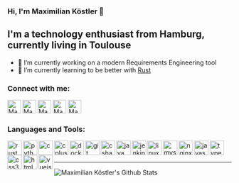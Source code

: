 ### Hi, I'm Maximilian Köstler 👋

## I'm a technology enthusiast from Hamburg, currently living in Toulouse
- 🔭 I’m currently working on a modern Requirements Engineering tool
- 🌱 I’m currently learning to be better with [Rust](https://www.rust-lang.org/)

### Connect with me:
[<img alt="Maximilian Köstler | LinkedIn" width="30px" src="https://cdn.jsdelivr.net/npm/simple-icons@3.0.1/icons/linkedin.svg" />][linkedin]
[<img alt="Maximilian Köstler | Xing" width="30px" src="https://cdn.jsdelivr.net/npm/simple-icons@3.0.1/icons/xing.svg" />][xing]
[<img alt="Maximilian Köstler | stackoverflow" width="30px" src="https://cdn.jsdelivr.net/npm/simple-icons@3.0.1/icons/stackoverflow.svg" />][stackoverflow]
[<img alt="Maximilian Köstler | facebook" width="30px" src="https://cdn.jsdelivr.net/npm/simple-icons@3.0.1/icons/facebook.svg" />][facebook]
[<img alt="Maximilian Köstler | twitter" width="30px" src="https://cdn.jsdelivr.net/npm/simple-icons@v3/icons/twitter.svg" />][twitter]
<br />

### Languages and Tools:

<img align="left" src="https://devicons.github.io/devicon/devicon.git/icons/rust/rust-plain.svg" alt="rust" width="32" height="32"/>
<img align="left" src="https://devicons.github.io/devicon/devicon.git/icons/python/python-original.svg" alt="python" width="32" height="32"/>
<img align="left" src="https://devicons.github.io/devicon/devicon.git/icons/c/c-original.svg" alt="c" width="32" height="32"/>
<img align="left" src="https://devicons.github.io/devicon/devicon.git/icons/cplusplus/cplusplus-original.svg" alt="cplusplus" width="32" height="32"/>
<img align="left" src="https://devicons.github.io/devicon/devicon.git/icons/docker/docker-original-wordmark.svg" alt="docker" width="32" height="32"/>
<img align="left" src="https://www.vectorlogo.zone/logos/git-scm/git-scm-icon.svg" alt="git" width="32" height="32"/>
<img align="left" src="https://devicons.github.io/devicon/devicon.git/icons/csharp/csharp-original.svg" alt="csharp" width="32" height="32"/>
<img align="left" src="https://devicons.github.io/devicon/devicon.git/icons/java/java-original-wordmark.svg" alt="java" width="32" height="32"/>
<img align="left" src="https://www.vectorlogo.zone/logos/jenkins/jenkins-icon.svg" alt="jenkins" width="32" height="32"/>
<img align="left" src="https://devicons.github.io/devicon/devicon.git/icons/linux/linux-original.svg" alt="linux" width="32" height="32"/>
<img align="left" src="https://devicons.github.io/devicon/devicon.git/icons/mysql/mysql-original-wordmark.svg" alt="mysql" width="32" height="32"/>
<img align="left" src="https://devicons.github.io/devicon/devicon.git/icons/nginx/nginx-original.svg" alt="nginx" width="32" height="32"/>
<img align="left" src="https://devicons.github.io/devicon/devicon.git/icons/javascript/javascript-original.svg" alt="javascript" width="32" height="32"/>
<img align="left" src="https://devicons.github.io/devicon/devicon.git/icons/typescript/typescript-original.svg" alt="typescript" width="32" height="32"/>
<img align="left" src="https://devicons.github.io/devicon/devicon.git/icons/css3/css3-original-wordmark.svg" alt="css3" width="32" height="32"/>
<img align="left" src="https://devicons.github.io/devicon/devicon.git/icons/html5/html5-original-wordmark.svg" alt="html5" width="32" height="32"/>
<img align="left" src="https://devicons.github.io/devicon/devicon.git/icons/vuejs/vuejs-original-wordmark.svg" alt="vuejs" width="32" height="32"/>
<br />
<br />

---

<img align="left" alt="Maximilian Köstler's Github Stats" src="https://github-readme-stats.vercel.app/api?username=maximiliankoestler&show_icons=true&hide_border=true&count_private=true" />

[linkedin]: https://linkedin.com/in/maximilian-koestler
[xing]: https://www.xing.com/profile/Maximilian_Koestler/
[stackoverflow]: https://stackoverflow.com/users/7317517
[facebook]: https://fb.com/max.koestler
[twitter]: https://twitter.com/maxkoestler
